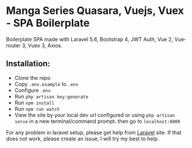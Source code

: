 
# Manga Series Quasara, Vuejs, Vuex - SPA Boilerplate

Boilerplate SPA made with Laravel 5.6, Bootstrap 4, JWT Auth, Vue 2, Vue-router 3, Vuex 3, Axios.

## Installation:

- Clone the repo
- Copy `.env.example` to `.env`
- Configure `.env`
- Run `php artisan key:generate`
- Run `npm install`
- Run `npm run watch`
- View the site by your local dev url configured or using `php artisan serve` in a new terminal/command prompt.
then go to `localhost:8000`

For any problem in laravel setup, please get help from [Laravel](https://laravel.com) site. If that does not work, please create an issue, I will try my best to help.
